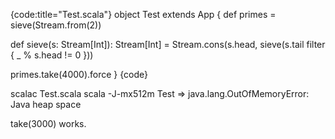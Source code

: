 {code:title="Test.scala"}
object Test extends App {
  def primes = sieve(Stream.from(2))

  def sieve(s: Stream[Int]): Stream[Int] = Stream.cons(s.head, sieve(s.tail filter { _ % s.head != 0 }))

  primes.take(4000).force
}
{code}

scalac Test.scala
scala -J-mx512m Test
=> java.lang.OutOfMemoryError: Java heap space

take(3000) works.

